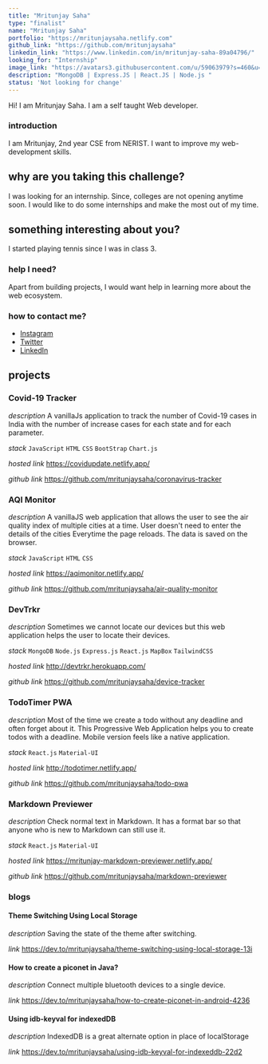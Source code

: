 ```yaml
---
title: "Mritunjay Saha"
type: "finalist"
name: "Mritunjay Saha"
portfolio: "https://mritunjaysaha.netlify.com"
github_link: "https://github.com/mritunjaysaha"
linkedin_link: "https://www.linkedin.com/in/mritunjay-saha-89a04796/"
looking_for: "Internship"
image_link: "https://avatars3.githubusercontent.com/u/59063979?s=460&u=bfc034f3d3b32dcb6c0e9ce033682de5cee01409&v=4"
description: "MongoDB | Express.JS | React.JS | Node.js "
status: 'Not looking for change'
---
```


Hi! I am Mritunjay Saha. I am a self taught Web developer.

### introduction

I am Mritunjay, 2nd year CSE from NERIST.
I want to improve my web-development skills.

## why are you taking this challenge?

I was looking for an internship. Since, colleges are not opening anytime soon. I would like to do some internships and
make the most out of my time.

## something interesting about you?

I started playing tennis since I was in class 3.

### help I need?

Apart from building projects, I would want help in learning more about the web ecosystem.

### how to contact me?

- [Instagram](https://www.instagram.com/themritunjaysaha)
- [Twitter](https://twitter.com/Mritunjay_Saha_)
- [LinkedIn](https://www.linkedin.com/in/mritunjay-saha-89a04796)

## projects

### Covid-19 Tracker

_description_ A vanillaJs application to track the number of Covid-19 cases in India with the number of increase cases for each state and for each parameter.

_stack_ `JavaScript` `HTML` `CSS` `BootStrap` `Chart.js`

_hosted link_ https://covidupdate.netlify.app/

_github link_ https://github.com/mritunjaysaha/coronavirus-tracker

### AQI Monitor

_description_ A vanillaJS web application that allows the user to see the air quality index of multiple cities at a time. User doesn't need to enter the details of the cities Everytime the page reloads. The data is saved on the browser.

_stack_ `JavaScript` `HTML` `CSS`

_hosted link_ https://aqimonitor.netlify.app/

_github link_ https://github.com/mritunjaysaha/air-quality-monitor

### DevTrkr

_description_ Sometimes we cannot locate our devices but this web application helps the user to locate their devices.

_stack_ `MongoDB` `Node.js` `Express.js` `React.js` `MapBox` `TailwindCSS`

_hosted link_ http://devtrkr.herokuapp.com/

_github link_ https://github.com/mritunjaysaha/device-tracker

### TodoTimer PWA

_description_ Most of the time we create a todo without any deadline and often forget about it. This Progressive Web Application helps you to create todos with a deadline. Mobile version
feels like a native application.

_stack_ `React.js` `Material-UI`

_hosted link_ http://todotimer.netlify.app/

_github link_ https://github.com/mritunjaysaha/todo-pwa

### Markdown Previewer

_description_ Check normal text in Markdown. It has a format bar so that anyone who is new to Markdown can still use it.

_stack_ `React.js` `Material-UI`

_hosted link_ https://mritunjay-markdown-previewer.netlify.app/

_github link_ https://github.com/mritunjaysaha/markdown-previewer

### blogs

#### Theme Switching Using Local Storage

_description_ Saving the state of the theme after switching.

_link_ https://dev.to/mritunjaysaha/theme-switching-using-local-storage-13i

#### How to create a piconet in Java?

_description_ Connect multiple bluetooth devices to a single device.

_link_ https://dev.to/mritunjaysaha/how-to-create-piconet-in-android-4236

#### Using idb-keyval for indexedDB

_description_ IndexedDB is a great alternate option in place of localStorage

_link_ https://dev.to/mritunjaysaha/using-idb-keyval-for-indexeddb-22d2
